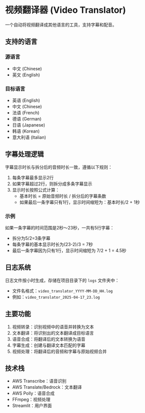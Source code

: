 # 视频翻译器 (Video Translator)

一个自动将视频翻译成其他语言的工具，支持字幕和配音。

## 支持的语言

### 源语言
- 中文 (Chinese)
- 英文 (English)

### 目标语言
- 英语 (English)
- 中文 (Chinese)
- 法语 (French)
- 德语 (German)
- 日语 (Japanese)
- 韩语 (Korean)
- 意大利语 (Italian)

## 字幕处理逻辑

字幕显示时长与拆分后的音频时长一致，遵循以下规则：

1. 每条字幕最多显示2行
2. 如果字幕超过2行，则拆分成多条字幕显示
3. 显示时长按照公式计算：
   - 基本时长 = 原始音频时长 / 拆分后的字幕条数
   - 如果最后一条字幕只有1行，显示时间缩短为：基本时长/2 + 1秒

### 示例

如果一条字幕的时间范围是2秒～23秒，一共有5行字幕：
- 拆分为5/2=3条字幕
- 每条字幕的基本显示时长为(23-2)/3 = 7秒
- 最后一条字幕因为只有1行，显示时间缩短为 7/2 + 1 = 4.5秒

## 日志系统

日志文件按小时生成，存储在项目目录下的 `logs` 文件夹中：
- 文件名格式：`video_translator_YYYY-MM-DD_HH.log`
- 例如：`video_translator_2025-04-17_23.log`

## 主要功能

1. 视频转录：识别视频中的语音并转换为文本
2. 文本翻译：将识别出的文本翻译成目标语言
3. 语音合成：将翻译后的文本转换为语音
4. 字幕生成：创建与翻译文本匹配的字幕
5. 视频处理：将翻译后的音频和字幕与原始视频合并

## 技术栈

- AWS Transcribe：语音识别
- AWS Translate/Bedrock：文本翻译
- AWS Polly：语音合成
- FFmpeg：视频处理
- Streamlit：用户界面
